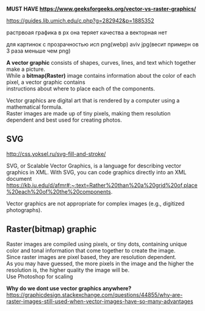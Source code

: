 **MUST HAVE https://www.geeksforgeeks.org/vector-vs-raster-graphics/**

https://guides.lib.umich.edu/c.php?g=282942&p=1885352

растрвоая графика в px она теряет качества а векторная нет

для картинок с прозрачностью исп png(webp) aviv jpg(весит примерн ов 3 раза меньше чем png)  

**A vector graphic** consists of shapes, curves, lines, and text which together make a picture.  
While a **bitmap(Raster)** image contains information about the color of each pixel, a vector graphic contains  
instructions about where to place each of the components.

Vector graphics are digital art that is rendered by a computer using a mathematical formula.  
Raster images are made up of tiny pixels, making them resolution dependent and best used for creating photos.

## SVG  

http://css.yoksel.ru/svg-fill-and-stroke/  

SVG, or Scalable Vector Graphics, is a language for describing vector graphics in XML. With SVG, you can code graphics directly into an XML document
https://kb.iu.edu/d/afmr#:~:text=Rather%20than%20a%20grid%20of,place%20each%20of%20the%20components.


Vector graphics are not appropriate for complex images (e.g., digitized photographs).

## Raster(bitmap) graphic  

Raster images are compiled using pixels, or tiny dots, containing unique color and tonal information that come together to create the image.  
Since raster images are pixel based, they are resolution dependent.  
As you may have guessed, the more pixels in the image and the higher the resolution is, the higher quality the image will be.  
Use Photoshop for scaling

**Why do we dont use vector graphics anywhere?**
https://graphicdesign.stackexchange.com/questions/44855/why-are-raster-images-still-used-when-vector-images-have-so-many-advantages
